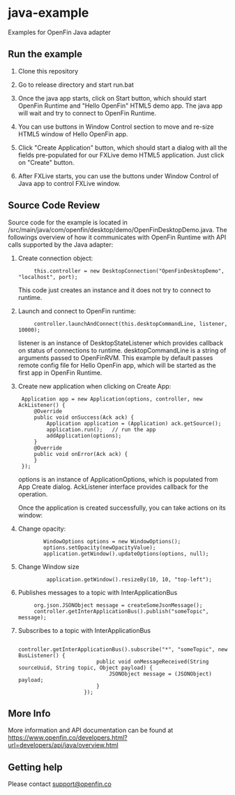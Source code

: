 # java-example
Examples for OpenFin Java adapter

## Run the example

1. Clone this repository

2. Go to release directory and start run.bat

3. Once the java app starts, click on Start button, which should start OpenFin Runtime and "Hello OpenFin" HTML5 demo app.  The java app will wait and try to connect to OpenFin Runtime.

4. You can use buttons in Window Control section to move and re-size HTML5 window of Hello OpenFin app.

5. Click "Create Application" button, which should start a dialog with all the fields pre-populated for our FXLive demo HTML5 application.  Just click on "Create" button.

6. After FXLive starts, you can use the buttons under Window Control of Java app to control FXLive window.

## Source Code Review

Source code for the example is located in /src/main/java/com/openfin/desktop/demo/OpenFinDesktopDemo.java.  The followings overview of how it communicates with OpenFin Runtime with API calls supported by the Java adapter:

1. Create connection object:

            this.controller = new DesktopConnection("OpenFinDesktopDemo", "localhost", port);

    This code just creates an instance and it does not try to connect to runtime.

2. Launch and connect to OpenFin runtime:

            controller.launchAndConnect(this.desktopCommandLine, listener, 10000);

   listener is an instance of DesktopStateListener which provides callback on status of connections to runtime.  desktopCommandLine is a string of arguments passed to OpenFinRVM.
   This example by default passes remote config file for Hello OpenFin app, which will be started as the first app in OpenFin Runtime.

3. Create new application when clicking on Create App:

        Application app = new Application(options, controller, new AckListener() {
            @Override
            public void onSuccess(Ack ack) {
                Application application = (Application) ack.getSource();
                application.run();   // run the app
                addApplication(options);
            }
            @Override
            public void onError(Ack ack) {
            }
        });

   options is an instance of ApplicationOptions, which is populated from App Create dialog.  AckListener interface provides callback for the operation.

   Once the application is created successfully, you can take actions on its window:

4.  Change opacity:

                WindowOptions options = new WindowOptions();
                options.setOpacity(newOpacityValue);
                application.getWindow().updateOptions(options, null);

5. Change Window size

                application.getWindow().resizeBy(10, 10, "top-left");


6. Publishes messages to a topic with InterApplicationBus

            org.json.JSONObject message = createSomeJsonMessage();
            controller.getInterApplicationBus().publish("someTopic", message);

7. Subscribes to a topic with InterApplicationBus

                            controller.getInterApplicationBus().subscribe("*", "someTopic", new BusListener() {
                                public void onMessageReceived(String sourceUuid, String topic, Object payload) {
                                    JSONObject message = (JSONObject) payload;
                                }
                            });

## More Info

More information and API documentation can be found at https://www.openfin.co/developers.html?url=developers/api/java/overview.html

## Getting help

Please contact support@openfin.co